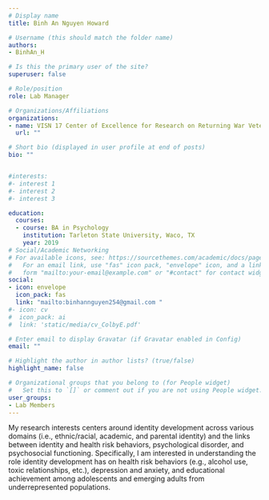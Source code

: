 ```yaml
---
# Display name
title: Binh An Nguyen Howard

# Username (this should match the folder name)
authors:
- BinhAn_H

# Is this the primary user of the site?
superuser: false

# Role/position
role: Lab Manager

# Organizations/Affiliations
organizations:
- name: VISN 17 Center of Excellence for Research on Returning War Veterans
  url: ""

# Short bio (displayed in user profile at end of posts)
bio: "" 


#interests:
#- interest 1
#- interest 2
#- interest 3

education:
  courses:
  - course: BA in Psychology
    institution: Tarleton State University, Waco, TX
    year: 2019
# Social/Academic Networking
# For available icons, see: https://sourcethemes.com/academic/docs/page-builder/#icons
#   For an email link, use "fas" icon pack, "envelope" icon, and a link in the
#   form "mailto:your-email@example.com" or "#contact" for contact widget.
social:
- icon: envelope
  icon_pack: fas
  link: "mailto:binhannguyen254@gmail.com "
#- icon: cv
#  icon_pack: ai
#  link: 'static/media/cv_ColbyE.pdf'

# Enter email to display Gravatar (if Gravatar enabled in Config)
email: ""

# Highlight the author in author lists? (true/false)
highlight_name: false

# Organizational groups that you belong to (for People widget)
#   Set this to `[]` or comment out if you are not using People widget.
user_groups:
- Lab Members
---
```

My research interests centers around identity development across various domains (i.e., ethnic/racial, academic, and parental identity) and the links between identity and health risk behaviors, psychological disorder, and psychosocial functioning. Specifically, I am interested in understanding the role identity development has on health risk behaviors (e.g., alcohol use, toxic relationships, etc.), depression and anxiety, and educational achievement among adolescents and emerging adults from underrepresented populations. 
